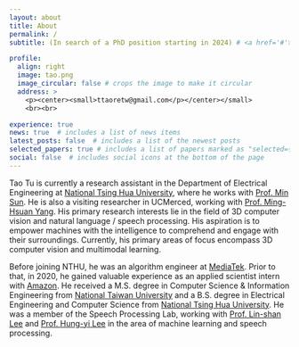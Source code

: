 ```yaml
---
layout: about
title: About
permalink: /
subtitle: (In search of a PhD position starting in 2024) # <a href='#'>Affiliations</a>. Address. Contacts. Moto. Etc.

profile:
  align: right
  image: tao.png
  image_circular: false # crops the image to make it circular
  address: >
    <p><center><small>ttaoretw@gmail.com</p></center></small>
    <br><br>

experience: true
news: true  # includes a list of news items
latest_posts: false  # includes a list of the newest posts
selected_papers: true # includes a list of papers marked as "selected={true}"
social: false  # includes social icons at the bottom of the page
---
```


Tao Tu is currently a research assistant in the Department of Electrical Engineering at [National Tsing Hua University](https://nthu-en.site.nthu.edu.tw), where he works with [Prof. Min Sun](https://aliensunmin.github.io).
He is also a visiting researcher in UCMerced, working with [Prof. Ming-Hsuan Yang](http://faculty.ucmerced.edu/mhyang).
His primary research interests lie in the field of 3D computer vision and natural language / speech processing.
His aspiration is to empower machines with the intelligence to comprehend and engage with their surroundings.
Currently, his primary areas of focus encompass 3D computer vision and multimodal learning.

Before joining NTHU, he was an algorithm engineer at [MediaTek](https://www.mediatek.com). Prior to that, in 2020, he gained valuable experience as an applied scientist intern with [Amazon](https://www.amazon.science).
He received a M.S. degree in Computer Science & Information Engineering from [National Taiwan University](https://www.ntu.edu.tw/english) and a B.S. degree in Electrical Engineering and Computer Science from [National Tsing Hua University](https://nthu-en.site.nthu.edu.tw).
He was a member of the Speech Processing Lab, working with [Prof. Lin-shan Lee](https://speech.ee.ntu.edu.tw/previous_version/lslNew.htm) and [Prof. Hung-yi Lee](https://speech.ee.ntu.edu.tw/~hylee/index.php) in the area of machine learning and speech processing.
